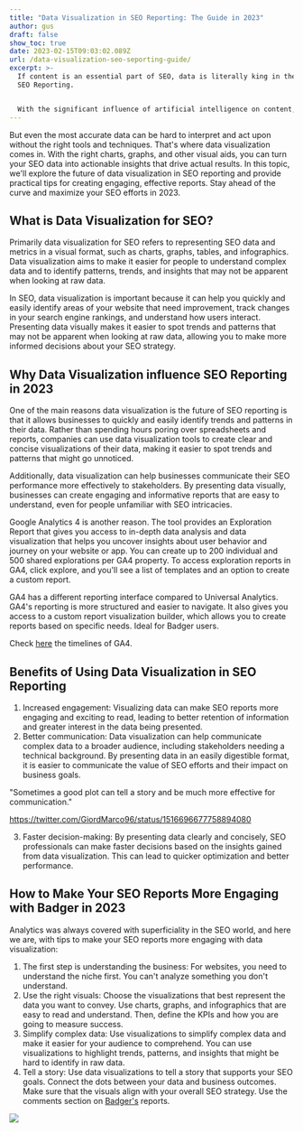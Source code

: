 ```yaml
---
title: "Data Visualization in SEO Reporting: The Guide in 2023"
author: gus
draft: false
show_toc: true
date: 2023-02-15T09:03:02.089Z
url: /data-visualization-seo-seporting-guide/
excerpt: >-
  If content is an essential part of SEO, data is literally king in the world of
  SEO Reporting. 


  With the significant influence of artificial intelligence on content, comprehending data has become a crucial aspect of modern SEO. Especially when providing it as a service, you want to give your client the best possible report.
---
```


But even the most accurate data can be hard to interpret and act upon without
the right tools and techniques. That's where data visualization comes in. With
the right charts, graphs, and other visual aids, you can turn your SEO data into
actionable insights that drive actual results. In this topic, we'll explore the
future of data visualization in SEO reporting and provide practical tips for
creating engaging, effective reports. Stay ahead of the curve and maximize your
SEO efforts in 2023.

## What is Data Visualization for SEO?

Primarily data visualization for SEO refers to representing SEO data and metrics
in a visual format, such as charts, graphs, tables, and infographics. Data
visualization aims to make it easier for people to understand complex data and
to identify patterns, trends, and insights that may not be apparent when looking
at raw data.

In SEO, data visualization is important because it can help you quickly and
easily identify areas of your website that need improvement, track changes in
your search engine rankings, and understand how users interact. Presenting data
visually makes it easier to spot trends and patterns that may not be apparent
when looking at raw data, allowing you to make more informed decisions about
your SEO strategy.

## Why Data Visualization influence SEO Reporting in 2023

One of the main reasons data visualization is the future of SEO reporting is
that it allows businesses to quickly and easily identify trends and patterns in
their data. Rather than spending hours poring over spreadsheets and reports,
companies can use data visualization tools to create clear and concise
visualizations of their data, making it easier to spot trends and patterns that
might go unnoticed.

Additionally, data visualization can help businesses communicate their SEO
performance more effectively to stakeholders. By presenting data visually,
businesses can create engaging and informative reports that are easy to
understand, even for people unfamiliar with SEO intricacies.

Google Analytics 4 is another reason. The tool provides an Exploration Report
that gives you access to in-depth data analysis and data visualization that
helps you uncover insights about user behavior and journey on your website or
app. You can create up to 200 individual and 500 shared explorations per GA4
property. To access exploration reports in GA4, click explore, and you'll see a
list of templates and an option to create a custom report. 

GA4 has a different reporting interface compared to Universal Analytics. GA4's
reporting is more structured and easier to navigate. It also gives you access to
a custom report visualization builder, which allows you to create reports based
on specific needs. Ideal for Badger users.

Check
[here](https://inmarketingwetrust.co/timeline-of-ga4-google-analytics-4-release-date-news/)
the timelines of GA4.

## Benefits of Using Data Visualization in SEO Reporting

1. Increased engagement: Visualizing data can make SEO reports more engaging and
   exciting to read, leading to better retention of information and greater
   interest in the data being presented.
2. Better communication: Data visualization can help communicate complex data to
   a broader audience, including stakeholders needing a technical background. By
   presenting data in an easily digestible format, it is easier to communicate
   the value of SEO efforts and their impact on business goals. 

"Sometimes a good plot can tell a story and be much more effective for
communication."

<https://twitter.com/GiordMarco96/status/1516696677758894080>

3. Faster decision-making: By presenting data clearly and concisely, SEO
   professionals can make faster decisions based on the insights gained from
   data visualization. This can lead to quicker optimization and better
   performance.

## How to Make Your SEO Reports More Engaging with Badger in 2023

Analytics was always covered with superficiality in the SEO world, and here we
are, with tips to make your SEO reports more engaging with data visualization:

1. The first step is understanding the business: For websites, you need to
   understand the niche first. You can't analyze something you don't understand.
2. Use the right visuals: Choose the visualizations that best represent the data
   you want to convey. Use charts, graphs, and infographics that are easy to
   read and understand. Then, define the KPIs and how you are going to measure
   success.
3. Simplify complex data: Use visualizations to simplify complex data and make
   it easier for your audience to comprehend. You can use visualizations to
   highlight trends, patterns, and insights that might be hard to identify in
   raw data.
4. Tell a story: Use data visualizations to tell a story that supports your SEO
   goals. Connect the dots between your data and business outcomes. Make sure
   that the visuals align with your overall SEO strategy. Use the comments
   section on [Badger's](https://getbadger.io/) reports. 

![](https://lh6.googleusercontent.com/NPSVzv2vU63rXOV8uG0w07hG40wVvdUmabINDU1zsRfVfACeahRJQU8in_LtoSq5XA7A4ApGUgzPxiAFSfd1gLmaXaVXSfNozsTMwuEN_JcyyXZS1DTjfV0oN-3QjEJvFwI7ql5AIuSNsmVldLzrGvs)
